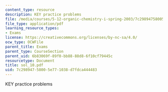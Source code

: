 ```yaml
---
content_type: resource
description: KEY practice problems
file: /media/courses/5-12-organic-chemistry-i-spring-2003/7c29894758005e771038d7fdca444483_sol_10.pdf
file_type: application/pdf
learning_resource_types:
- Exams
license: https://creativecommons.org/licenses/by-nc-sa/4.0/
ocw_type: OCWFile
parent_title: Exams
parent_type: CourseSection
parent_uid: 6b83069f-89f0-bb88-88d8-6f10cf79445c
resourcetype: Document
title: sol_10.pdf
uid: 7c298947-5800-5e77-1038-d7fdca444483
---
```

KEY practice problems